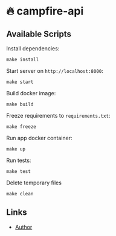 # 🔥 campfire-api

## Available Scripts

Install dependencies:

```
make install
```

Start server on `http://localhost:8000`:

```
make start
```

Build docker image:

```
make build
```

Freeze requirements to `requirements.txt`:

```
make freeze
```

Run app docker container:

```
make up
```

Run tests:

```
make test
```

Delete temporary files

```
make clean
```

## Links

- [Author](https://t.me/supervoid)